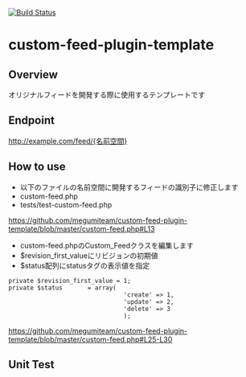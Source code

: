 [![Build Status](https://travis-ci.org/megumiteam/custom-feed-plugin-template.svg?branch=master)](https://travis-ci.org/megumiteam/custom-feed-plugin-template)
# custom-feed-plugin-template
## Overview
オリジナルフィードを開発する際に使用するテンプレートです

## Endpoint
http://example.com/feed/{名前空間}

## How to use
- 以下のファイルの名前空間に開発するフィードの識別子に修正します
 - custom-feed.php
 - tests/test-custom-feed.php

https://github.com/megumiteam/custom-feed-plugin-template/blob/master/custom-feed.php#L13

- custom-feed.phpのCustom_Feedクラスを編集します
 - $revision_first_valueにリビジョンの初期値
 - $status配列にstatusタグの表示値を指定
~~~
private $revision_first_value = 1;
private $status       = array(
								'create' => 1,
								'update' => 2,
								'delete' => 3
								);
~~~
https://github.com/megumiteam/custom-feed-plugin-template/blob/master/custom-feed.php#L25-L30

## Unit Test
